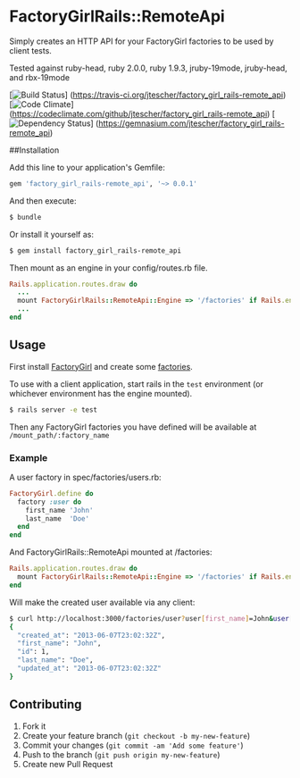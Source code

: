 # FactoryGirlRails::RemoteApi

Simply creates an HTTP API for your FactoryGirl factories to be used by client tests.

Tested against ruby-head, ruby 2.0.0, ruby 1.9.3,  jruby-19mode, jruby-head, and rbx-19mode

[![Build Status](https://travis-ci.org/jtescher/factory_girl_rails-remote_api.png?branch=master)]
(https://travis-ci.org/jtescher/factory_girl_rails-remote_api)
[![Code Climate](https://codeclimate.com/github/jtescher/factory_girl_rails-remote_api.png)]
(https://codeclimate.com/github/jtescher/factory_girl_rails-remote_api)
[![Dependency Status](https://gemnasium.com/jtescher/factory_girl_rails-remote_api.png)]
(https://gemnasium.com/jtescher/factory_girl_rails-remote_api)


##Installation

Add this line to your application's Gemfile:

```ruby
gem 'factory_girl_rails-remote_api', '~> 0.0.1'
```

And then execute:
```bash
$ bundle
```

Or install it yourself as:
```bash
$ gem install factory_girl_rails-remote_api
```

Then mount as an engine in your config/routes.rb file.
```ruby
Rails.application.routes.draw do
  ...
  mount FactoryGirlRails::RemoteApi::Engine => '/factories' if Rails.env.test?
  ...
end
```


## Usage

First install [FactoryGirl](https://github.com/thoughtbot/factory_girl_rails) and create some
[factories](https://github.com/thoughtbot/factory_girl/wiki/Usage).

To use with a client application, start rails in the `test` environment (or whichever environment has the engine mounted).
```bash
$ rails server -e test
```

Then any FactoryGirl factories you have defined will be available at `/mount_path/:factory_name`

### Example

A user factory in spec/factories/users.rb:
```ruby
FactoryGirl.define do
  factory :user do
    first_name 'John'
    last_name  'Doe'
  end
end
```

And FactoryGirlRails::RemoteApi mounted at /factories:
```ruby
Rails.application.routes.draw do
  mount FactoryGirlRails::RemoteApi::Engine => '/factories' if Rails.env.test?
end
```

Will make the created user available via any client:
```bash
$ curl http://localhost:3000/factories/user?user[first_name]=John&user[last_name]=Doe
{
  "created_at": "2013-06-07T23:02:32Z",
  "first_name": "John",
  "id": 1,
  "last_name": "Doe",
  "updated_at": "2013-06-07T23:02:32Z"
}
```


## Contributing

1. Fork it
2. Create your feature branch (`git checkout -b my-new-feature`)
3. Commit your changes (`git commit -am 'Add some feature'`)
4. Push to the branch (`git push origin my-new-feature`)
5. Create new Pull Request
